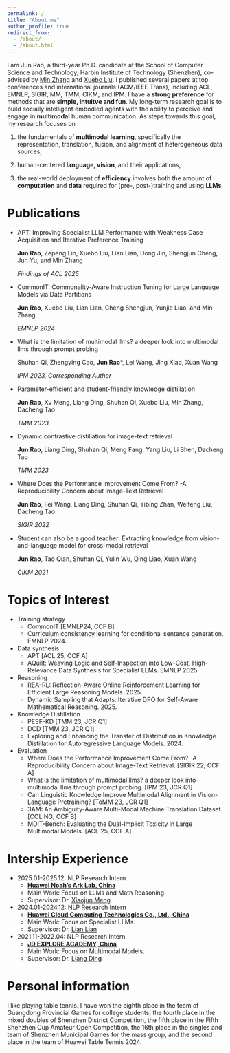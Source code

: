 ```yaml
---
permalink: /
title: "About me"
author_profile: true
redirect_from: 
  - /about/
  - /about.html
---
```

I am Jun Rao, a third-year Ph.D. candidate at the School of Computer Science and Technology, Harbin Institute of Technology (Shenzhen), co-advised by [Min Zhang](https://zhangmin-nlp-ai.github.io/) and [Xuebo Liu](https://sunbowliu.github.io/).
I published several papers at top conferences and international journals (ACM/IEEE Trans), including ACL, EMNLP, SIGIR, MM, TMM, CIKM, and IPM. I have a **strong preference** for methods that are **simple, intuitve and fun**.
My long-term research goal is to build socially intelligent embodied agents with the ability to perceive and engage in **multimodal** human communication. 
As steps towards this goal, my research focuses on 

1) the fundamentals of **multimodal learning**, specifically the representation, translation, fusion, and alignment of heterogeneous data sources,
   
2) human-centered **language, vision**, and their applications,
 
3) the real-world deployment of **efficiency** involves both the amount of **computation** and **data** required for (pre-, post-)training and using **LLMs**. 

# Publications

- APT: Improving Specialist LLM Performance with Weakness Case Acquisition and Iterative Preference Training
  
  **Jun Rao**, Zepeng Lin, Xuebo Liu, Lian Lian, Dong Jin, Shengjun Cheng, Jun Yu, and Min Zhang

  *Findings of ACL 2025*

  
- CommonIT: Commonality-Aware Instruction Tuning for Large Language Models via Data Partitions
  
  **Jun Rao**, Xuebo Liu, Lian Lian, Cheng Shengjun, Yunjie Liao, and Min Zhang

  *EMNLP 2024*

- What is the limitation of multimodal llms? a deeper look into multimodal llms through prompt probing
  
  Shuhan Qi, Zhengying Cao, **Jun Rao***, Lei Wang, Jing Xiao, Xuan Wang
  
  *IPM 2023, Corresponding Author*
- Parameter-efficient and student-friendly knowledge distillation
  
  **Jun Rao**, Xv Meng, Liang Ding, Shuhan Qi, Xuebo Liu, Min Zhang, Dacheng Tao
  
  *TMM 2023*
- Dynamic contrastive distillation for image-text retrieval 
  
  **Jun Rao**, Liang Ding, Shuhan Qi, Meng Fang, Yang Liu, Li Shen, Dacheng Tao

  *TMM 2023*
- Where Does the Performance Improvement Come From? -A Reproducibility Concern about Image-Text Retrieval

  **Jun Rao**, Fei Wang, Liang Ding, Shuhan Qi, Yibing Zhan, Weifeng Liu, Dacheng Tao

  *SIGIR 2022*
- Student can also be a good teacher: Extracting knowledge from vision-and-language model for cross-modal retrieval

  **Jun Rao**, Tao Qian, Shuhan Qi, Yulin Wu, Qing Liao, Xuan Wang
  
  *CIKM 2021*

# Topics of Interest
- Training strategy
  - CommonIT [EMNLP24, CCF B]
  - Curriculum consistency learning for conditional sentence generation. EMNLP 2024.
- Data synthesis
  - APT [ACL 25, CCF A]
  - AQuilt: Weaving Logic and Self-Inspection into Low-Cost, High-Relevance Data Synthesis for Specialist LLMs. EMNLP 2025.
- Reasoning
  - REA-RL: Reflection-Aware Online Reinforcement Learning for Efficient Large Reasoning Models. 2025.
  - Dynamic Sampling that Adapts: Iterative DPO for Self-Aware Mathematical Reasoning. 2025.
- Knowledge Distillation
  - PESF-KD [TMM 23, JCR Q1]
  - DCD [TMM 23, JCR Q1]
  - Exploring and Enhancing the Transfer of Distribution in Knowledge Distillation for Autoregressive Language Models. 2024.
- Evaluation
  - Where Does the Performance Improvement Come From? -A Reproducibility Concern about Image-Text Retrieval. [SIGIR 22, CCF A]
  - What is the limitation of multimodal llms? a deeper look into multimodal llms through prompt probing. [IPM 23, JCR Q1]
  - Can Linguistic Knowledge Improve Multimodal Alignment in Vision-Language Pretraining? [ToMM 23, JCR Q1]
  - 3AM: An Ambiguity-Aware Multi-Modal Machine Translation Dataset. [COLING, CCF B]
  - MDIT-Bench: Evaluating the Dual-Implicit Toxicity in Large Multimodal Models. [ACL 25, CCF A]

# Intership Experience
* 2025.01-2025.12: NLP Research Intern
  * [**Huawei Noah’s Ark Lab, China**]()
  * Main Work: Focus on LLMs and Math Reasoning.
  * Supervisor: Dr. [Xiaojun Meng](https://scholar.google.com.sg/citations?hl=en&user=t4n9MqkAAAAJ&view_op=list_works&sortby=pubdate)
* 2024.01-2024.12: NLP Research Intern
  * [**Huawei Cloud Computing Technologies Co., Ltd., China**]()
  * Main Work: Focus on Specialist LLMs.
  * Supervisor: Dr. [Lian Lian]()
* 2021.11-2022.04: NLP Research Intern
  * [**JD EXPLORE ACADEMY, China**]()
  * Main Work: Focus on Multimodal Models.
  * Supervisor: Dr. [Liang Ding](https://scholar.google.com.hk/citations?hl=zh-CN&user=lFCLvOAAAAAJ&view_op=list_works&sortby=pubdate)


# Personal information

I like playing table tennis. I have won the eighth place in the team of Guangdong Provincial Games for college students, the fourth place in the mixed doubles of Shenzhen District Competition, the fifth place in the Fifth Shenzhen Cup Amateur Open Competition, the 16th place in the singles and team of Shenzhen Municipal Games for the mass group, and the second place in the team of Huawei Table Tennis 2024.
  
